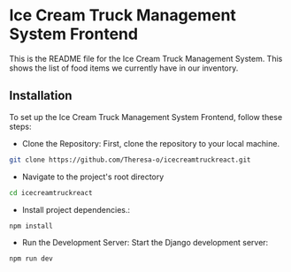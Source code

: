 
# Ice Cream Truck Management System Frontend

This is the README file for the Ice Cream Truck Management System. This shows the list of food items we currently have in our inventory.


## Installation

To set up the Ice Cream Truck Management System Frontend, follow these steps:

- Clone the Repository: First, clone the repository to your local machine.

```bash
git clone https://github.com/Theresa-o/icecreamtruckreact.git
```

- Navigate to the project's root directory 

```bash
cd icecreamtruckreact
```
- Install project dependencies.:

```bash
npm install
```


- Run the Development Server: Start the Django development server:

```bash
npm run dev
```
